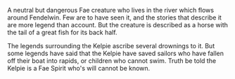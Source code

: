 A neutral but dangerous Fae creature who lives in the river which flows around Fendelwin. Few are to have seen it, and the stories that describe it are more legend than account. But the creature is described as a horse with the tail of a great fish for its back half.

The legends surrounding the Kelpie ascribe several drownings to it. But some legends have said that the Kelpie have saved sailors who have fallen off their boat into rapids, or children who cannot swim. Truth be told the Kelpie is a Fae Spirit who's will cannot be known.